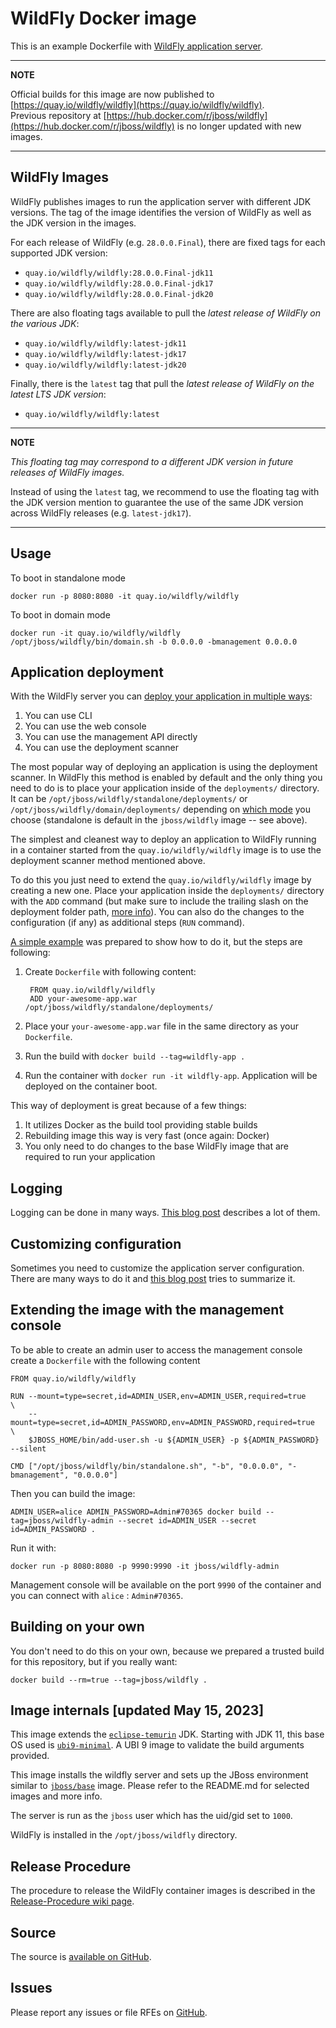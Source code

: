 # WildFly Docker image

This is an example Dockerfile with [WildFly application server](http://wildfly.org/).

---
**NOTE**

Official builds for this image are now published to [https://quay.io/wildfly/wildfly](https://quay.io/wildfly/wildfly).  
Previous repository at [https://hub.docker.com/r/jboss/wildfly](https://hub.docker.com/r/jboss/wildfly) is no longer updated with new images.

---

## WildFly Images

WildFly publishes images to run the application server with different JDK versions.
The tag of the image identifies the version of WildFly as well as the JDK version in the images.

For each release of WildFly (e.g. `28.0.0.Final`), there are fixed tags for each supported JDK version:

* `quay.io/wildfly/wildfly:28.0.0.Final-jdk11`
* `quay.io/wildfly/wildfly:28.0.0.Final-jdk17`
* `quay.io/wildfly/wildfly:28.0.0.Final-jdk20`

There are also floating tags available to pull the _latest release of WildFly on the various JDK_:

* `quay.io/wildfly/wildfly:latest-jdk11`
* `quay.io/wildfly/wildfly:latest-jdk17`
* `quay.io/wildfly/wildfly:latest-jdk20`

Finally, there is the `latest` tag that pull the _latest release of WildFly on the latest LTS JDK version_:

* `quay.io/wildfly/wildfly:latest`

---
**NOTE**

_This floating tag may correspond to a different JDK version in future releases of WildFly images._

Instead of using the `latest` tag, we recommend to use the floating tag with the JDK version mention to guarantee the use of the same JDK version across WildFly releases (e.g. `latest-jdk17`).

---


## Usage

To boot in standalone mode

    docker run -p 8080:8080 -it quay.io/wildfly/wildfly
    
To boot in domain mode

    docker run -it quay.io/wildfly/wildfly /opt/jboss/wildfly/bin/domain.sh -b 0.0.0.0 -bmanagement 0.0.0.0

## Application deployment

With the WildFly server you can [deploy your application in multiple ways](https://docs.jboss.org/author/display/WFLY8/Application+deployment):

1. You can use CLI
2. You can use the web console
3. You can use the management API directly
4. You can use the deployment scanner

The most popular way of deploying an application is using the deployment scanner. In WildFly this method is enabled by default and the only thing you need to do is to place your application inside of the `deployments/` directory. It can be `/opt/jboss/wildfly/standalone/deployments/` or `/opt/jboss/wildfly/domain/deployments/` depending on [which mode](https://docs.jboss.org/author/display/WFLY8/Operating+modes) you choose (standalone is default in the `jboss/wildfly` image -- see above).

The simplest and cleanest way to deploy an application to WildFly running in a container started from the `quay.io/wildfly/wildfly` image is to use the deployment scanner method mentioned above.

To do this you just need to extend the `quay.io/wildfly/wildfly` image by creating a new one. Place your application inside the `deployments/` directory with the `ADD` command (but make sure to include the trailing slash on the deployment folder path, [more info](https://docs.docker.com/reference/builder/#add)). You can also do the changes to the configuration (if any) as additional steps (`RUN` command).  

[A simple example](https://github.com/goldmann/wildfly-docker-deployment-example) was prepared to show how to do it, but the steps are following:

1. Create `Dockerfile` with following content:

        FROM quay.io/wildfly/wildfly
        ADD your-awesome-app.war /opt/jboss/wildfly/standalone/deployments/
2. Place your `your-awesome-app.war` file in the same directory as your `Dockerfile`.
3. Run the build with `docker build --tag=wildfly-app .`
4. Run the container with `docker run -it wildfly-app`. Application will be deployed on the container boot.

This way of deployment is great because of a few things:

1. It utilizes Docker as the build tool providing stable builds
2. Rebuilding image this way is very fast (once again: Docker)
3. You only need to do changes to the base WildFly image that are required to run your application

## Logging

Logging can be done in many ways. [This blog post](https://goldmann.pl/blog/2014/07/18/logging-with-the-wildfly-docker-image/) describes a lot of them.

## Customizing configuration

Sometimes you need to customize the application server configuration. There are many ways to do it and [this blog post](https://goldmann.pl/blog/2014/07/23/customizing-the-configuration-of-the-wildfly-docker-image/) tries to summarize it.

## Extending the image with the management console

To be able to create an admin user to access the management console create a `Dockerfile` with the following content

    FROM quay.io/wildfly/wildfly

    RUN --mount=type=secret,id=ADMIN_USER,env=ADMIN_USER,required=true             \
        --mount=type=secret,id=ADMIN_PASSWORD,env=ADMIN_PASSWORD,required=true     \
        $JBOSS_HOME/bin/add-user.sh -u ${ADMIN_USER} -p ${ADMIN_PASSWORD} --silent

    CMD ["/opt/jboss/wildfly/bin/standalone.sh", "-b", "0.0.0.0", "-bmanagement", "0.0.0.0"]

Then you can build the image:

    ADMIN_USER=alice ADMIN_PASSWORD=Admin#70365 docker build --tag=jboss/wildfly-admin --secret id=ADMIN_USER --secret id=ADMIN_PASSWORD .

Run it with:

    docker run -p 8080:8080 -p 9990:9990 -it jboss/wildfly-admin

Management console will be available on the port `9990` of the container and you can connect with `alice` : `Admin#70365`.

## Building on your own

You don't need to do this on your own, because we prepared a trusted build for this repository, but if you really want:

    docker build --rm=true --tag=jboss/wildfly .

## Image internals [updated May 15, 2023]

This image extends the [`eclipse-temurin`](https://hub.docker.com/_/eclipse-temurin) JDK. Starting with JDK 11, this base OS used is [`ubi9-minimal`](https://catalog.redhat.com/software/containers/ubi9-minimal/61832888c0d15aff4912fe0d). A UBI 9 image to validate the build arguments provided.

This image installs the wildfly server and sets up the JBoss environment similar to [`jboss/base`](https://github.com/jboss-dockerfiles/base) image. Please refer to the README.md for selected images and more info.

The server is run as the `jboss` user which has the uid/gid set to `1000`.

WildFly is installed in the `/opt/jboss/wildfly` directory.

## Release Procedure

The procedure to release the WildFly container images is described in the [Release-Procedure wiki page](https://github.com/wildfly/wildfly-container/wiki/Release-Procedure).

## Source

The source is [available on GitHub](https://github.com/wildfly/wildfly-container).

## Issues

Please report any issues or file RFEs on [GitHub](https://github.com/wildfly/wildfly-container/issues).

